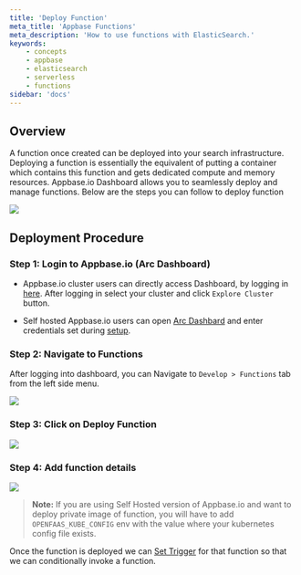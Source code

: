 ```yaml
---
title: 'Deploy Function'
meta_title: 'Appbase Functions'
meta_description: 'How to use functions with ElasticSearch.'
keywords:
    - concepts
    - appbase
    - elasticsearch
    - serverless
    - functions
sidebar: 'docs'
---
```


## Overview

A function once created can be deployed into your search infrastructure. Deploying a function is essentially the equivalent of putting a container which contains this function and gets dedicated compute and memory resources. Appbase.io Dashboard allows you to seamlessly deploy and manage functions. Below are the steps you can follow to deploy function

![](https://www.dropbox.com/s/olwgd2t8ep1mww4/Screenshot%202020-01-31%2023.57.26.png?raw=1)

## Deployment Procedure

### Step 1: Login to Appbase.io (Arc Dashboard)

-   Appbase.io cluster users can directly access Dashboard, by logging in [here](https://dashboard.appbase.io). After logging in select your cluster and click `Explore Cluster` button.

-   Self hosted Appbase.io users can open [Arc Dashbard](https://arc-dashboard.appbase.io) and enter credentials set during [setup](https://docs.appbase.io/docs/hosting/byoc/#accessing-arc-dashboard-1).

### Step 2: Navigate to Functions

After logging into dashboard, you can Navigate to `Develop > Functions` tab from the left side menu.

![](https://www.dropbox.com/s/bznciixl09uk5yx/Screenshot%202020-01-31%2009.22.26.png?raw=1)

### Step 3: Click on **Deploy Function**

![](https://www.dropbox.com/s/p4wzzfr8e9n08z8/Screenshot%202020-01-31%2009.17.34.png?raw=1)

### Step 4: Add function details

![](https://www.dropbox.com/s/u1arrqa3nhtriv6/Screenshot%202020-01-31%2009.37.24.png?raw=1)

> **Note:** If you are using Self Hosted version of Appbase.io and want to deploy private image of function, you will have to add `OPENFAAS_KUBE_CONFIG` env with the value where your kubernetes config file exists.

Once the function is deployed we can [Set Trigger](/docs/search/functions/trigger) for that function so that we can conditionally invoke a function.
